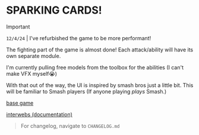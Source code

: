 # SPARKING CARDS!

> [!IMPORTANT]
> `12/4/24` | I've refurbished the game to be more performant!
>
> The fighting part of the game is almost done! Each attack/ability will have its own separate module.
>
> I'm currently pulling free models from the toolbox for the abilities (I can't make VFX myself:sob:)
>
> With that out of the way, the UI is inspired by smash bros just a little bit. This will be familiar to Smash players (If anyone playing *plays* Smash.)

[base game](https://www.roblox.com/games/6125133811/SPARKING-CARDS)

[interwebs (documentation)](https://boreddynasty.github.io/Sparking_Cards/)

> For changelog, navigate to `CHANGELOG.md`